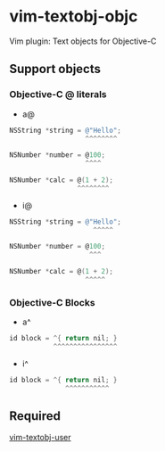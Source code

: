 vim-textobj-objc
================

Vim plugin: Text objects for Objective-C

## Support objects

### Objective-C @ literals

- a@

```objective-c
NSString *string = @"Hello";
                   ^^^^^^^^
                   
NSNumber *number = @100;
                   ^^^^
                   
NSNumber *calc = @(1 + 2);
                 ^^^^^^^^
```

- i@

```objective-c
NSString *string = @"Hello";
                     ^^^^^
                   
NSNumber *number = @100;
                    ^^^
                   
NSNumber *calc = @(1 + 2);
                   ^^^^^
```

### Objective-C Blocks

- a^

```objective-c
id block = ^{ return nil; }
           ^^^^^^^^^^^^^^^^
```

- i^

```objective-c
id block = ^{ return nil; }
              ^^^^^^^^^^^
```

## Required

[vim-textobj-user](https://github.com/kana/vim-textobj-user)
